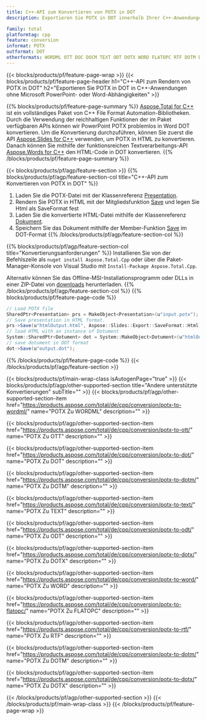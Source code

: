 ```yaml
---
title: C++-API zum Konvertieren von POTX in DOT
description: Exportieren Sie POTX in DOT innerhalb Ihrer C++-Anwendungen

family: total
platformtag: cpp
feature: conversion
informat: POTX
outformat: DOT
otherformats: WORDML OTT DOC DOCM TEXT ODT DOTX WORD FLATOPC RTF DOTM DOCX
---
```

{{< blocks/products/pf/feature-page-wrap >}}
{{< blocks/products/pf/feature-page-header h1="C++-API zum Rendern von POTX in DOT" h2="Exportieren Sie POTX in DOT in C++-Anwendungen ohne Microsoft PowerPoint- oder Word-Abhängigkeiten" >}}

{{% blocks/products/pf/feature-page-summary %}}
[Aspose.Total for C++](https://products.aspose.com/total/cpp/) ist ein vollständiges Paket von C++ File Format Automation-Bibliotheken. Durch die Verwendung der reichhaltigen Funktionen der im Paket verfügbaren APIs können wir PowerPoint POTX problemlos in Word DOT konvertieren. Um die Konvertierung durchzuführen, können Sie zuerst die API [Aspose.Slides for C++](https://products.aspose.com/slides/cpp/) verwenden, um POTX in HTML zu konvertieren. Danach können Sie mithilfe der funktionsreichen Textverarbeitungs-API [Aspose.Words for C++](https://products.aspose.com/words/cpp/) den HTML-Code in DOT konvertieren. 
{{% /blocks/products/pf/feature-page-summary  %}}

{{< blocks/products/pf/agp/feature-section >}}
{{% blocks/products/pf/agp/feature-section-col title="C++-API zum Konvertieren von POTX in DOT" %}}
1. Laden Sie die POTX-Datei mit der Klassenreferenz [Presentation](https://reference.aspose.com/slides/cpp/class/aspose.slides.presentation).
2. Rendern Sie POTX in HTML mit der Mitgliedsfunktion [Save](https://reference.aspose.com/slides/cpp/class/aspose.slides.presentation#afcd59ec697bf05c10f78c3869de2ec9e) und legen Sie Html als SaveFormat fest
3. Laden Sie die konvertierte HTML-Datei mithilfe der Klassenreferenz [Dokument](https://reference.aspose.com/words/cpp/class/aspose.words.dotument).
4. Speichern Sie das Dokument mithilfe der Member-Funktion [Save](https://reference.aspose.com/words/cpp/class/aspose.words.dotument#save_string) im DOT-Format
{{% /blocks/products/pf/agp/feature-section-col %}}

{{% blocks/products/pf/agp/feature-section-col title="Konvertierungsanforderungen" %}}
Installieren Sie von der Befehlszeile als ```nuget install Aspose.Total.Cpp``` oder über die Paket-Manager-Konsole von Visual Studio mit ```Install-Package Aspose.Total.Cpp```.

Alternativ können Sie das Offline-MSI-Installationsprogramm oder DLLs in einer ZIP-Datei von [downloads](https://releases.aspose.com/total/cpp) herunterladen.
{{% /blocks/products/pf/agp/feature-section-col %}}
{{% blocks/products/pf/feature-page-code %}}
```cs
// Load POTX file
SharedPtr<Presentation> prs = MakeObject<Presentation>(u"input.potx");
// Save presentation in HTML format.
prs->Save(u"htmlOutput.html", Aspose::Slides::Export::SaveFormat::Html);
// load HTML with an instance of Dotument
System::SharedPtr<Dotument> dot = System::MakeObject<Dotument>(u"htmlOutput.html");
// save dotument in DOT format
dot->Save(u"output.dot"); 
```

{{% /blocks/products/pf/feature-page-code %}}
{{< /blocks/products/pf/agp/feature-section >}}

{{< blocks/products/pf/main-wrap-class isAutogenPage="true" >}}
{{< blocks/products/pf/agp/other-supported-section title="Andere unterstützte Konvertierungen" subTitle="" >}}
{{< blocks/products/pf/agp/other-supported-section-item href="https://products.aspose.com/total/de/cpp/conversion/potx-to-wordml/" name="POTX Zu WORDML" description="" >}}

{{< blocks/products/pf/agp/other-supported-section-item href="https://products.aspose.com/total/de/cpp/conversion/potx-to-ott/" name="POTX Zu OTT" description="" >}}

{{< blocks/products/pf/agp/other-supported-section-item href="https://products.aspose.com/total/de/cpp/conversion/potx-to-dot/" name="POTX Zu DOT" description="" >}}

{{< blocks/products/pf/agp/other-supported-section-item href="https://products.aspose.com/total/de/cpp/conversion/potx-to-dotm/" name="POTX Zu DOTM" description="" >}}

{{< blocks/products/pf/agp/other-supported-section-item href="https://products.aspose.com/total/de/cpp/conversion/potx-to-text/" name="POTX Zu TEXT" description="" >}}

{{< blocks/products/pf/agp/other-supported-section-item href="https://products.aspose.com/total/de/cpp/conversion/potx-to-odt/" name="POTX Zu ODT" description="" >}}

{{< blocks/products/pf/agp/other-supported-section-item href="https://products.aspose.com/total/de/cpp/conversion/potx-to-dotx/" name="POTX Zu DOTX" description="" >}}

{{< blocks/products/pf/agp/other-supported-section-item href="https://products.aspose.com/total/de/cpp/conversion/potx-to-word/" name="POTX Zu WORD" description="" >}}

{{< blocks/products/pf/agp/other-supported-section-item href="https://products.aspose.com/total/de/cpp/conversion/potx-to-flatopc/" name="POTX Zu FLATOPC" description="" >}}

{{< blocks/products/pf/agp/other-supported-section-item href="https://products.aspose.com/total/de/cpp/conversion/potx-to-rtf/" name="POTX Zu RTF" description="" >}}

{{< blocks/products/pf/agp/other-supported-section-item href="https://products.aspose.com/total/de/cpp/conversion/potx-to-dotm/" name="POTX Zu DOTM" description="" >}}

{{< blocks/products/pf/agp/other-supported-section-item href="https://products.aspose.com/total/de/cpp/conversion/potx-to-dotx/" name="POTX Zu DOTX" description="" >}}


{{< /blocks/products/pf/agp/other-supported-section >}}
{{< /blocks/products/pf/main-wrap-class >}}
{{< /blocks/products/pf/feature-page-wrap >}}